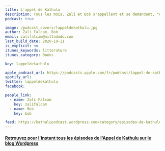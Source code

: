 ```yaml
---
title: L'appel de Kathulu
description: Tous les mois, Zali et Bob s'appellent et se demandent, "qu'as-tu lu ?". Le podcast club de littérature.
podcast: true

image: /podcast_covers/lappeldekathulu.jpg
author: Zali Falcam, Bob
email: zalifalcam@nittadodo.com
last_build_date: 2020-10-11
is_explicit: no
itunes_keywords: litterature
itunes_category: Books

key: lappeldekathulu

apple_podcast_url: https://podcasts.apple.com/fr/podcast/lappel-de-kathulu-podcast-litt%C3%A9raire-episodes-de-kathulu/id1444596438
spotify_url: 
twitter: lappeldekathulu
facebook:

people_link: 
  - name: Zali Falcam
    key: zalifalcam
  - name: Bob
    key: bob

feed: https://kathulupodcast.wordpress.com/category/episodes-de-kathulu/feed/
---
```


<Podcast/>

#### [Retrouvez pour l'instant tous les épisodes de l'Appel de Kathulu sur le blog Wordpress](https://kathulupodcast.wordpress.com/)
